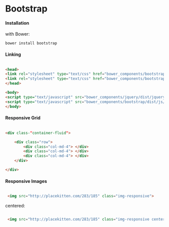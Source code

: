Bootstrap
=========

#### Installation

with Bower:

	bower install bootstrap

#### Linking

``` html

<head>
<link rel="stylesheet" type="text/css" href="bower_components/bootstrap/dist/css/bootstrap.min.css">
<link rel="stylesheet" type="text/css" href="bower_components/bootstrap/dist/css/bootstrap-theme.min.css">
</head>

<body>
<script type="text/javascript" src="bower_components/jquery/dist/jquery.min.js"></script>
<script type="text/javascript" src="bower_components/bootstrap/dist/js/bootstrap.min.js"></script>
</body>

```	


#### Responsive Grid

``` html

<div class-"container-fluid">

	<div class="row">
		<div class="col-md-4"> </div>
		<div class="col-md-4"> </div>
		<div class="col-md-4"> </div>
	</div>

</div>

```

#### Responsive Images

``` html

 <img src="http://placekitten.com/283/185" class="img-responsive">

```

centered:

``` html

 <img src="http://placekitten.com/283/185" class="img-responsive center-block">

```

